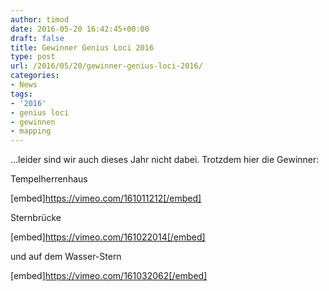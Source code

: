 ```yaml
---
author: timod
date: 2016-05-20 16:42:45+00:00
draft: false
title: Gewinner Genius Loci 2016
type: post
url: /2016/05/20/gewinner-genius-loci-2016/
categories:
- News
tags:
- '2016'
- genius loci
- gewinnen
- mapping
---
```


...leider sind wir auch dieses Jahr nicht dabei. Trotzdem hier die Gewinner:

Tempelherrenhaus

[embed]https://vimeo.com/161011212[/embed]

Sternbrücke

[embed]https://vimeo.com/161022014[/embed]

und auf dem Wasser-Stern

[embed]https://vimeo.com/161032062[/embed]


